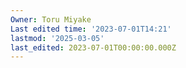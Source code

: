 ```yaml
---
Owner: Toru Miyake
Last edited time: '2023-07-01T14:21'
lastmod: '2025-03-05'
last_edited: 2023-07-01T00:00:00.000Z
---
```



